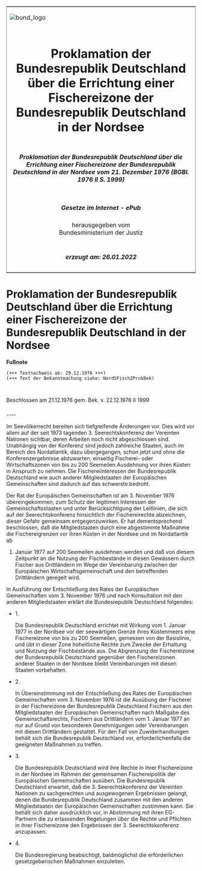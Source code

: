 <span id="DECKBLATT.html"></span>

<table border="0" frame="border" width="100%">

<tr valign="top">

<td align="left">

![bund\_logo](BfJ_2021_Web_de_de.gif)

</td>

<td align="right">

 

</td>

</tr>

<tr align="center" valign="middle">

<td colspan="2">

# Proklamation der Bundesrepublik Deutschland über die Errichtung einer Fischereizone der Bundesrepublik Deutschland in der Nordsee

</td>

</tr>

<tr align="center" valign="middle">

<td colspan="2">

##### Proklamation der Bundesrepublik Deutschland über die Errichtung einer Fischereizone der Bundesrepublik Deutschland in der Nordsee vom 21. Dezember 1976 (BGBl. 1976 II S. 1999)

</td>

</tr>

<tr align="center" valign="middle">

<td colspan="2">

  
  

##### Gesetze im Internet - ePub  
  
herausgegeben vom  
Bundesministerium der Justiz

</td>

</tr>

<tr align="center" valign="bottom">

<td colspan="2">

  
  

##### erzeugt am: 26.01.2022

</td>

</tr>

</table>

<span id="BJNR319990976.html"></span>

# Proklamation der Bundesrepublik Deutschland über die Errichtung einer Fischereizone der Bundesrepublik Deutschland in der Nordsee

<div>

  
**Fußnote**

<div class="jnhtml">

<div>

<div class="jurAbsatz">

  

``` 
(+++ Textnachweis ab: 29.12.1976 +++)
(+++ Text der Bekanntmachung siehe: NordSFischZProkBek)

 
```

Beschlossen am 21.12.1976 gem. Bek. v. 22.12.1976 II 1999

</div>

</div>

</div>

</div>

<span id="BJNR319990976BJNE000100377.html"></span>

###   
\----

<div>

<div class="jnhtml">

<div>

<div class="jurAbsatz">

Im Seevölkerrecht bereiten sich tiefgreifende Änderungen vor. Dies wird
vor allem auf der seit 1973 tagenden 3. Seerechtskonferenz der Vereinten
Nationen sichtbar, deren Arbeiten noch nicht abgeschlossen sind.
Unabhängig von der Konferenz sind jedoch zahlreiche Staaten, auch im
Bereich des Nordatlantik, dazu übergegangen, schon jetzt und ohne die
Konferenzergebnisse abzuwarten, einseitig Fischerei- oder
Wirtschaftszonen von bis zu 200 Seemeilen Ausdehnung vor ihren Küsten in
Anspruch zu nehmen. Die Fischereiinteressen der Bundesrepublik
Deutschland wie auch anderer Mitgliedstaaten der Europäischen
Gemeinschaften sind dadurch auf das schwerste bedroht.

</div>

<div class="jurAbsatz">

Der Rat der Europäischen Gemeinschaften ist am 3. November 1976
übereingekommen, zum Schutz der legitimen Interessen der
Gemeinschaftsstaaten und unter Berücksichtigung der Leitlinien, die sich
auf der Seerechtskonferenz hinsichtlich der Fischereirechte abzeichnen,
dieser Gefahr gemeinsam entgegenzuwirken. Er hat dementsprechend
beschlossen, daß die Mitgliedstaaten durch eine abgestimmte Maßnahme die
Fischereigrenzen vor ihren Küsten in der Nordsee und im Nordatlantik ab
1. Januar 1977 auf 200 Seemeilen ausdehnen werden und daß von diesem
Zeitpunkt an die Nutzung der Fischbestände in diesen Gewässern durch
Fischer aus Drittländern im Wege der Vereinbarung zwischen der
Europäischen Wirtschaftsgemeinschaft und den betreffenden Drittländern
geregelt wird.

</div>

<div class="jurAbsatz">

In Ausführung der Entschließung des Rates der Europäischen
Gemeinschaften vom 3. November 1976 und nach Konsultation mit den
anderen Mitgliedstaaten erklärt die Bundesrepublik Deutschland
folgendes:

  - 1\.
    
    <div style="">
    
    Die Bundesrepublik Deutschland errichtet mit Wirkung vom 1. Januar
    1977 in der Nordsee vor der seewärtigen Grenze ihres Küstenmeers
    eine Fischereizone von bis zu 200 Seemeilen, gemessen von der
    Basislinie, und übt in dieser Zone hoheitliche Rechte zum Zwecke der
    Erhaltung und Nutzung der Fischbestände aus. Die Abgrenzung der
    Fischereizone der Bundesrepublik Deutschland gegenüber den
    Fischereizonen anderer Staaten in der Nordsee bleibt Vereinbarungen
    mit diesen Staaten vorbehalten.
    
    </div>

  - 2\.
    
    <div style="">
    
    In Übereinstimmung mit der Entschließung des Rates der Europäischen
    Gemeinschaften vom 3. November 1976 ist die Ausübung der Fischerei
    in der Fischereizone der Bundesrepublik Deutschland Fischern aus den
    Mitgliedstaaten der Europäischen Gemeinschaften nach Maßgabe des
    Gemeinschaftsrechts, Fischern aus Drittländern vom 1. Januar 1977 an
    nur auf Grund von besonderen Genehmigungen oder Vereinbarungen mit
    diesen Drittländern gestattet. Für den Fall von Zuwiderhandlungen
    behält sich die Bundesrepublik Deutschland vor, erforderlichenfalls
    die geeigneten Maßnahmen zu treffen.
    
    </div>

  - 3\.
    
    <div style="">
    
    Die Bundesrepublik Deutschland wird ihre Rechte in ihrer
    Fischereizone in der Nordsee im Rahmen der gemeinsamen
    Fischereipolitik der Europäischen Gemeinschaften ausüben. Die
    Bundesrepublik Deutschland erwartet, daß die 3. Seerechtskonferenz
    der Vereinten Nationen zu sachgerechten und ausgewogenen Ergebnissen
    gelangt, denen die Bundesrepublik Deutschland zusammen mit den
    anderen Mitgliedstaaten der Europäischen Gemeinschaften zustimmen
    kann. Sie behält sich daher ausdrücklich vor, in Abstimmung mit
    ihren EG-Partnern die zu erlassenden Regelungen über die Rechte und
    Pflichten in ihrer Fischereizone den Ergebnissen der 3.
    Seerechtskonferenz anzupassen.
    
    </div>

  - 4\.
    
    <div style="">
    
    Die Bundesregierung beabsichtigt, baldmöglichst die erforderlichen
    gesetzgeberischen Maßnahmen einzuleiten.
    
    </div>

</div>

</div>

</div>

</div>
